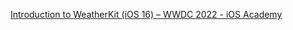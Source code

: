 [Introduction to WeatherKit (iOS 16) – WWDC 2022 - iOS Academy](https://youtu.be/4J80kTRFL70?si=wQCUDKbp0OyQZGgk)

